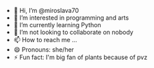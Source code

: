 - 👋 Hi, I’m @miroslava70
- 👀 I’m interested in programming and arts
- 🌱 I’m currently learning Python
- 💞️ I’m not looking to collaborate on nobody
- 📫 How to reach me ...
- 😄 Pronouns: she/her
- ⚡ Fun fact: I'm big fan of plants because of pvz

<!---
miroslava70/miroslava70 is a ✨ special ✨ repository because its `README.md` (this file) appears on your GitHub profile.
You can click the Preview link to take a look at your changes.
--->
